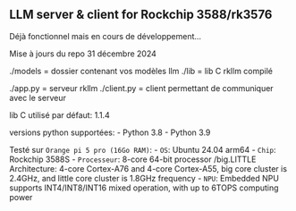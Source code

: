 ## LLM server & client for Rockchip 3588/rk3576

Déjà fonctionnel mais en cours de développement...

Mise à jours du repo 31 décembre 2024

./models = dossier contenant vos modèles llm
./lib    = lib C rkllm compilé

./app.py = serveur rkllm
./client.py = client permettant de communiquer avec le serveur


lib C utilisé par défaut: 1.1.4

versions python supportées:
    - Python 3.8
    - Python 3.9


Testé sur `Orange pi 5 pro (16Go RAM)`:
    - `OS`: Ubuntu 24.04 arm64
    - `Chip`: Rockchip 3588S
    - `Processeur`: 8-core 64-bit processor /big.LITTLE Architecture: 4-core Cortex-A76 and 4-core Cortex-A55, big core cluster is 2.4GHz, and little core cluster is 1.8GHz frequency
    - `NPU`: Embedded NPU supports INT4/INT8/INT16 mixed operation, with up to 6TOPS computing power